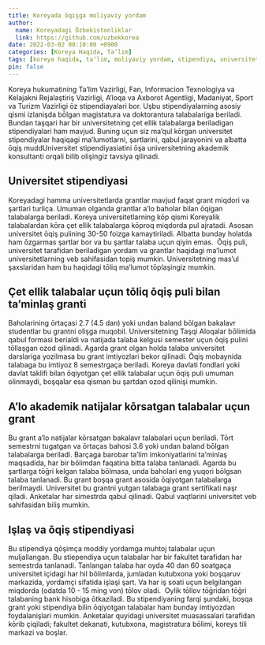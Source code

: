 ```yaml
---
title: Koreyada ōqişga moliyaviy yordam
author:
  name: Koreyadagi Ōzbekistonliklar
  link: https://github.com/uzbekkorea
date: 2022-03-02 00:10:00 +0900
categories: [Koreya Haqida, Taʼlim]
tags: [koreya haqida, taʼlim, moliyaviy yordam, stipendiya, universitet]
pin: false
---
```


Koreya hukumatining Taʼlim Vazirligi, Fan, Informacion Texnologiya va Kelajakni Rejalaştiriş Vazirligi, Aʼloqa va Axborot Agentligi, Madaniyat, Sport va Turizm Vazirligi ōz stipendiayalari bor. Uşbu stipendiyalarning asosiy qismi izlanişda bōlgan magistatura va doktorantura talabalariga beriladi. Bundan taşqari har bir universitetning çet ellik talabalarga beriladigan stipendiyalari ham mavjud. Buning uçun siz maʼqul kōrgan universitet stipendiyalar haqiqagi maʼlumotlarni, şartlarini, qabul jarayonini va albatta ōqiş muddUniversitet stipendiyasiatini ōşa universitetning akademik konsultanti orqali bilib olişingiz tavsiya qilinadi.

## Universitet stipendiyasi

Koreyadagi hamma universitetlarda grantlar mavjud faqat grant miqdori va şartlari turliça. Umuman olganda grantlar aʼlo baholar bilan ōqigan talabalarga beriladi. Koreya universitetlarning kōp qismi Koreyalik talabalardan kōra çet ellik talabalarga kōproq miqdorda pul ajratadi. Asosan universitet ōqiş pulining 30-50 foizga kamaytiriladi. Albatta bunday holatda ham ōzgarmas şartlar bor va bu şartlar talaba uçun qiyin emas.  Ōqiş puli, universitet tarafidan beriladigan yordam va grantlar haqidagi maʼlumot universitetlarning veb sahifasidan topiş mumkin. Universitetning masʼul şaxslaridan ham bu haqidagi tōliq maʼlumot tōplaşingiz mumkin.

## Çet ellik talabalar uçun tōliq ōqiş puli bilan taʼminlaş granti

Baholarining ōrtaçasi 2.7 (4.5 dan) yoki undan baland bōlgan bakalavr studentlar bu grantni olişga muqobil. Universitetning Taşqi Aloqalar bōlimida qabul formasi berialdi va natijada talaba kelgusi semester uçun ōqiş pulini tōllaşgan ozod qilinadi. Agarda grant olgan holda talaba universitet darslariga yozilmasa bu grant imtiyozlari bekor qilinadi. Ōqiş mobaynida talabaga bu imtiyoz 8 semestrgaça beriladi. Koreya davlati fondlari yoki davlat taklifi bilan ōqiyotgan çet ellik talabalar uçun ōqiş puli umuman olinmaydi, boşqalar esa qisman bu şartdan ozod qilinişi mumkin.

## Aʼlo akademik natijalar kōrsatgan talabalar uçun grant

Bu grant aʼlo natijalar kōrsatgan bakalavr talabalari uçun beriladi. Tōrt semestrni tugatgan va ōrtaças bahosi 3.6 yoki undan baland bōlgan talabalarga beriladi. Barçaga barobar taʼlim imkoniyatlarini taʼminlaş maqsadida, har bir bōlimdan faqatina bitta talaba tanlanadi. Agarda bu şartlarga tōḡri kelgan talaba bōlmasa, unda baholari eng yuqori bōlgsan talaba tanlanadi. Bu grant boşqa grant asosida ōqiyotgan talabalarga berilmaydi. Universitet bu grantni yutgan talabaga grant sertifikati naşr qiladi. Anketalar har simestrda qabul qilinadi. Qabul vaqtlarini universitet veb sahifasidan biliş mumkin.

## Işlaş va ōqiş stipendiyasi

Bu stipendiya qōşimça moddiy yordamga muhtoj talabalar uçun muljallangan. Bu stiependiya uçun talabalar har bir fakultet tarafidan har semestrda tanlanadi. Tanlangan talaba har oyda 40 dan 60 soatgaça universitet içidagi har hil bōlimlarda, jumladan kutubxona yoki boşqaruv markazida, yordamçi sifatida işlaşi şart. Va har iş soati uçun belgilangan miqdorda (odatda 10 - 15 ming von) tōlov oladi.  Oylik tōllov tōḡridan tōḡri talabaning bank hisobiga ōtkaziladi. Bu stipendiyaning farqi şundaki, boşqa grant yoki stipendiya bilin ōqiyotgan talabalar ham bunday imtiyozdan foydalanişlari mumkin. Anketalar quyidagi universitet muasassalari tarafidan kōrib çiqiladi; fakultet dekanati, kutubxona, magistratura bōlimi, koreys tili markazi va boşlar.